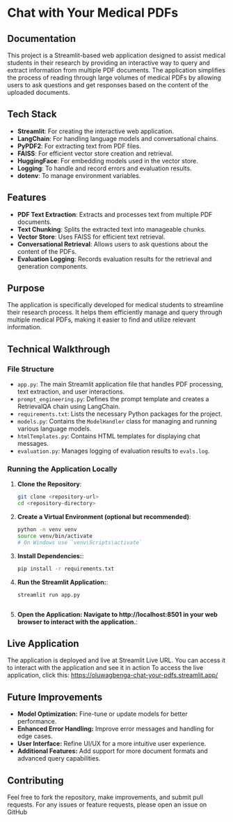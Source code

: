 # Chat with Your Medical PDFs

## Documentation

This project is a Streamlit-based web application designed to assist medical students in their research by providing an interactive way to query and extract information from multiple PDF documents. The application simplifies the process of reading through large volumes of medical PDFs by allowing users to ask questions and get responses based on the content of the uploaded documents.

## Tech Stack

- **Streamlit**: For creating the interactive web application.
- **LangChain**: For handling language models and conversational chains.
- **PyPDF2**: For extracting text from PDF files.
- **FAISS**: For efficient vector store creation and retrieval.
- **HuggingFace**: For embedding models used in the vector store.
- **Logging**: To handle and record errors and evaluation results.
- **dotenv**: To manage environment variables.

## Features

- **PDF Text Extraction**: Extracts and processes text from multiple PDF documents.
- **Text Chunking**: Splits the extracted text into manageable chunks.
- **Vector Store**: Uses FAISS for efficient text retrieval.
- **Conversational Retrieval**: Allows users to ask questions about the content of the PDFs.
- **Evaluation Logging**: Records evaluation results for the retrieval and generation components.

## Purpose

The application is specifically developed for medical students to streamline their research process. It helps them efficiently manage and query through multiple medical PDFs, making it easier to find and utilize relevant information.

## Technical Walkthrough

### File Structure

- `app.py`: The main Streamlit application file that handles PDF processing, text extraction, and user interactions.
- `prompt_engineering.py`: Defines the prompt template and creates a RetrievalQA chain using LangChain.
- `requirements.txt`: Lists the necessary Python packages for the project.
- `models.py`: Contains the `ModelHandler` class for managing and running various language models.
- `htmlTemplates.py`: Contains HTML templates for displaying chat messages.
- `evaluation.py`: Manages logging of evaluation results to `evals.log`.

### Running the Application Locally

1. **Clone the Repository**:
   ```bash
   git clone <repository-url>
   cd <repository-directory>

2. **Create a Virtual Environment (optional but recommended)**:
   ```bash
   python -m venv venv
   source venv/bin/activate  
   # On Windows use `venv\Scripts\activate`


3. **Install Dependencies:**:
   ```bash
   pip install -r requirements.txt


4. **Run the Streamlit Application:**:
   ```bash
   streamlit run app.py



5. **Open the Application: Navigate to http://localhost:8501 in your web browser to interact with the application.**:


## Live Application
The application is deployed and live at Streamlit Live URL. You can access it to interact with the application and see it in action
To access the live application, click this: https://oluwagbenga-chat-your-pdfs.streamlit.app/

## Future Improvements
- **Model Optimization:** Fine-tune or update models for better performance.
- **Enhanced Error Handling:** Improve error messages and handling for edge cases.
- **User Interface:** Refine UI/UX for a more intuitive user experience.
- **Additional Features:** Add support for more document formats and advanced query capabilities.

## Contributing
Feel free to fork the repository, make improvements, and submit pull requests. For any issues or feature requests, please open an issue on GitHub

